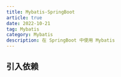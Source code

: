 ```yaml
---
title: Mybatis-SpringBoot
article: true
date: 2022-10-21
tag: Mybatis
category: Mybatis
description: 在 SpringBoot 中使用 Mybatis
---
```


## 引入依赖




